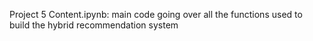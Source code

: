 Project 5 Content.ipynb: main code going over all the functions used to build the hybrid recommendation system
